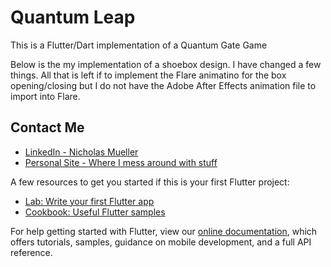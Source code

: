 # Quantum Leap

This is a Flutter/Dart implementation of a Quantum Gate Game

Below is the my implementation of a shoebox design. I have changed a few things. All that is left if to implement the Flare animatino for the box opening/closing but I do not have the Adobe After Effects animation file to import into Flare.


## Contact Me
- [LinkedIn - Nicholas Mueller](https://www.linkedin.com/in/nicholas-mueller-b12006b6/)
- [Personal Site - Where I mess around with stuff](https://nightmue.github.io/)

A few resources to get you started if this is your first Flutter project:

- [Lab: Write your first Flutter app](https://flutter.dev/docs/get-started/codelab)
- [Cookbook: Useful Flutter samples](https://flutter.dev/docs/cookbook)

For help getting started with Flutter, view our 
[online documentation](https://flutter.dev/docs), which offers tutorials, 
samples, guidance on mobile development, and a full API reference.

